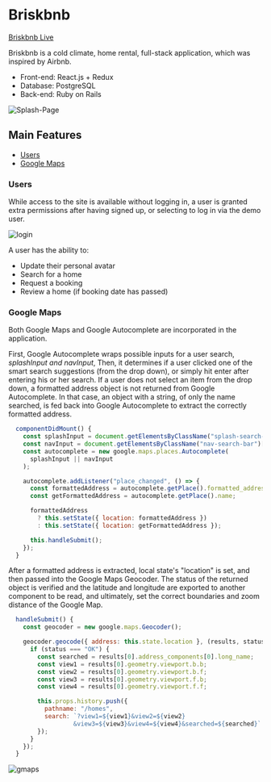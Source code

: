# Briskbnb

[Briskbnb Live][heroku]

[heroku]: https://briskbnb.herokuapp.com

Briskbnb is a cold climate, home rental, full-stack application, which was inspired by Airbnb.

- Front-end: React.js + Redux
- Database: PostgreSQL
- Back-end: Ruby on Rails

![Splash-Page](./readme_images/splash.png)

## Main Features

- [Users](#users)
- [Google Maps](#google-maps)

### Users

While access to the site is available without logging in, a user is granted extra permissions after having signed up, or selecting to log in via the demo user.

![login](./readme_images/loginGif.gif)

A user has the ability to:

- Update their personal avatar
- Search for a home
- Request a booking
- Review a home (if booking date has passed)

### Google Maps

Both Google Maps and Google Autocomplete are incorporated in the application.

First, Google Autocomplete wraps possible inputs for a user search, _splashInput and navInput_, Then, it determines if a user clicked one of the smart search suggestions (from the drop down), or simply hit enter after entering his or her search. If a user does not select an item from the drop down, a formatted address object is not returned from Google Autocomplete. In that case, an object with a string, of only the name searched, is fed back into Google Autocomplete to extract the correctly formatted address.

```js
  componentDidMount() {
    const splashInput = document.getElementsByClassName("splash-search-bar")[0];
    const navInput = document.getElementsByClassName("nav-search-bar")[0];
    const autocomplete = new google.maps.places.Autocomplete(
      splashInput || navInput
    );

    autocomplete.addListener("place_changed", () => {
      const formattedAddress = autocomplete.getPlace().formatted_address;
      const getFormattedAddress = autocomplete.getPlace().name;

      formattedAddress
        ? this.setState({ location: formattedAddress })
        : this.setState({ location: getFormattedAddress });

      this.handleSubmit();
    });
  }
```

After a formatted address is extracted, local state's "location" is set, and then passed into the Google Maps Geocoder. The status of the returned object is verified and the latitude and longitude are exported to another component to be read, and ultimately, set the correct boundaries and zoom distance of the Google Map.

```js
  handleSubmit() {
    const geocoder = new google.maps.Geocoder();

    geocoder.geocode({ address: this.state.location }, (results, status) => {
      if (status === "OK") {
        const searched = results[0].address_components[0].long_name;
        const view1 = results[0].geometry.viewport.b.b;
        const view2 = results[0].geometry.viewport.b.f;
        const view3 = results[0].geometry.viewport.f.b;
        const view4 = results[0].geometry.viewport.f.f;

        this.props.history.push({
          pathname: "/homes",
          search: `?view1=${view1}&view2=${view2}
                  &view3=${view3}&view4=${view4}&searched=${searched}`
        });
      }
    });
  }
```

![gmaps](./readme_images/googleMapsGif.gif)

